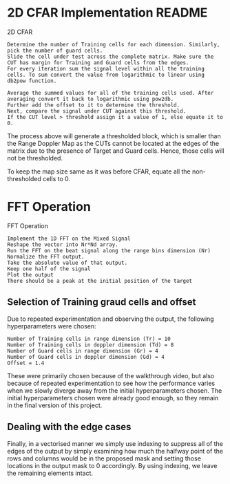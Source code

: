 # 2D CFAR Implementation README

2D CFAR

    Determine the number of Training cells for each dimension. Similarly, pick the number of guard cells.
    Slide the cell under test across the complete matrix. Make sure the CUT has margin for Training and Guard cells from the edges.
    For every iteration sum the signal level within all the training cells. To sum convert the value from logarithmic to linear using db2pow function.

    Average the summed values for all of the training cells used. After averaging convert it back to logarithmic using pow2db.
    Further add the offset to it to determine the threshold.
    Next, compare the signal under CUT against this threshold.
    If the CUT level > threshold assign it a value of 1, else equate it to 0.

The process above will generate a thresholded block, which is smaller than the Range Doppler Map as the CUTs cannot be located at the edges of the matrix due to the presence of Target and Guard cells. Hence, those cells will not be thresholded.

To keep the map size same as it was before CFAR, equate all the non-thresholded cells to 0.


# FFT Operation
FFT Operation

    Implement the 1D FFT on the Mixed Signal
    Reshape the vector into Nr*Nd array.
    Run the FFT on the beat signal along the range bins dimension (Nr)
    Normalize the FFT output.
    Take the absolute value of that output.
    Keep one half of the signal
    Plot the output
    There should be a peak at the initial position of the target



## Selection of Training graud cells and offset

Due to repeated experimentation and observing the output, the following hyperparameters were chosen:


    Number of Training cells in range dimension (Tr) = 10
    Number of Training cells in doppler dimension (Td) = 8
    Number of Guard cells in range dimension (Gr) = 4
    Number of Guard cells in doppler dimension (Gd) = 4
    Offset = 1.4


These were primarily chosen because of the walkthrough video, but also because of repeated experimentation to see how the performance varies when we slowly diverge away from the initial hyperparameters chosen.  The initial hyperparameters chosen were already good enough, so they remain in the final version of this project.

## Dealing with the edge cases

Finally, in a vectorised manner we simply use indexing to suppress all of the edges of the output by simply examining how much the halfway point of the rows and columns would be in the proposed mask and setting those locations in the output mask to 0 accordingly.  By using indexing, we leave the remaining elements intact.